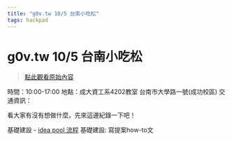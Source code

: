 ```yaml
---
title: "g0v.tw 10/5 台南小吃松"
tags: hackpad
---
```


# g0v.tw 10/5 台南小吃松

> [點此觀看原始內容](https://g0v.hackpad.tw/4HLraJaj0Sl)


時間：10:00-17:00
地點：成大資工系4202教室 台南市大學路一號(成功校區)
交通資訊：

看大家有沒有想做什麼，先來這邊紀錄一下吧！

基礎建設 \- [idea pool 流程](https://github.com/g0v/dev/issues/24#issuecomment-23709370)
基礎建設: 寫提案how-to文


